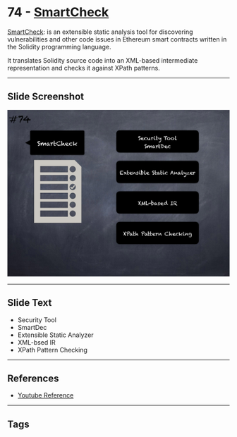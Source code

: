 
# 74 - [SmartCheck](./SmartCheck.md)

[SmartCheck](https://github.com/smartdec/smartcheck): is an extensible static analysis tool for discovering vulnerabilities and other code issues in Ethereum smart contracts written in the Solidity programming language. 

It translates Solidity source code into an XML-based intermediate representation and checks it against XPath patterns.
___
## Slide Screenshot
![074.png](../../images/6.%20Audit%20Techniques%20and%20Tools%20101/074.png)
___
## Slide Text
- Security Tool
- SmartDec
- Extensible Static Analyzer
- XML-bsed IR
- XPath Pattern Checking
___
## References
- [Youtube Reference](https://youtu.be/jZ81ebDJVe0?t=885)
___
## Tags
